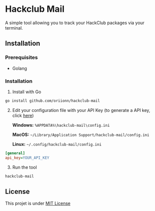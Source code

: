 # Hackclub Mail
A simple tool allowing you to track your HackClub packages via your terminal.

## Installation
### Prerequisites
- Golang

### Installation
1. Install with Go
```sh
go install github.com/oriionn/hackclub-mail
```

2. Edit your configuration file with your API Key (to generate a API key, click [here](https://mail.hackclub.com/my/api_keys))

    **Windows:** `%APPDATA%\hackclub-mail\config.ini`

    **MacOS:** `~/Library/Application Support/hackclub-mail/config.ini`

    **Linux:** `~/.config/hackclub-mail/config.ini`

```ini
[general]
api_key=YOUR_API_KEY
```

3. Run the tool
```sh
hackclub-mail
```

## License
This projet is under [MIT License](LICENSE)
